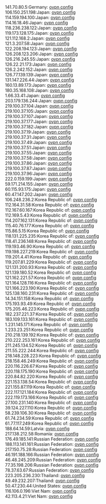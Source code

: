 141.70.80.5:Germany: [ovpn config](vpn/141_70_80_5.ovpn)  
106.150.251.198:Japan: [ovpn config](vpn/106_150_251_198.ovpn)  
114.159.194.100:Japan: [ovpn config](vpn/114_159_194_100.ovpn)  
114.16.18.46:Japan: [ovpn config](vpn/114_16_18_46.ovpn)  
118.236.238.122:Japan: [ovpn config](vpn/118_236_238_122.ovpn)  
119.173.128.175:Japan: [ovpn config](vpn/119_173_128_175.ovpn)  
121.112.168.2:Japan: [ovpn config](vpn/121_112_168_2.ovpn)  
121.3.207.58:Japan: [ovpn config](vpn/121_3_207_58.ovpn)  
122.208.194.123:Japan: [ovpn config](vpn/122_208_194_123.ovpn)  
126.208.123.206:Japan: [ovpn config](vpn/126_208_123_206.ovpn)  
126.216.245.55:Japan: [ovpn config](vpn/126_216_245_55.ovpn)  
126.22.21.173:Japan: [ovpn config](vpn/126_22_21_173.ovpn)  
126.2.242.152:Japan: [ovpn config](vpn/126_2_242_152.ovpn)  
126.77.139.139:Japan: [ovpn config](vpn/126_77_139_139.ovpn)  
131.147.226.44:Japan: [ovpn config](vpn/131_147_226_44.ovpn)  
160.13.89.173:Japan: [ovpn config](vpn/160_13_89_173.ovpn)  
180.35.168.108:Japan: [ovpn config](vpn/180_35_168_108.ovpn)  
1.66.33.41:Japan: [ovpn config](vpn/1_66_33_41.ovpn)  
203.179.136.244:Japan: [ovpn config](vpn/203_179_136_244.ovpn)  
219.100.37.104:Japan: [ovpn config](vpn/219_100_37_104.ovpn)  
219.100.37.105:Japan: [ovpn config](vpn/219_100_37_105.ovpn)  
219.100.37.107:Japan: [ovpn config](vpn/219_100_37_107.ovpn)  
219.100.37.177:Japan: [ovpn config](vpn/219_100_37_177.ovpn)  
219.100.37.182:Japan: [ovpn config](vpn/219_100_37_182.ovpn)  
219.100.37.19:Japan: [ovpn config](vpn/219_100_37_19.ovpn)  
219.100.37.31:Japan: [ovpn config](vpn/219_100_37_31.ovpn)  
219.100.37.49:Japan: [ovpn config](vpn/219_100_37_49.ovpn)  
219.100.37.51:Japan: [ovpn config](vpn/219_100_37_51.ovpn)  
219.100.37.55:Japan: [ovpn config](vpn/219_100_37_55.ovpn)  
219.100.37.58:Japan: [ovpn config](vpn/219_100_37_58.ovpn)  
219.100.37.86:Japan: [ovpn config](vpn/219_100_37_86.ovpn)  
219.100.37.87:Japan: [ovpn config](vpn/219_100_37_87.ovpn)  
219.100.37.96:Japan: [ovpn config](vpn/219_100_37_96.ovpn)  
222.0.159.199:Japan: [ovpn config](vpn/222_0_159_199.ovpn)  
59.171.214.155:Japan: [ovpn config](vpn/59_171_214_155.ovpn)  
60.115.93.175:Japan: [ovpn config](vpn/60_115_93_175.ovpn)  
60.47.147.202:Japan: [ovpn config](vpn/60_47_147_202.ovpn)  
106.248.236.2:Korea Republic of: [ovpn config](vpn/106_248_236_2.ovpn)  
112.164.31.58:Korea Republic of: [ovpn config](vpn/112_164_31_58.ovpn)  
112.167.60.167:Korea Republic of: [ovpn config](vpn/112_167_60_167.ovpn)  
112.169.5.43:Korea Republic of: [ovpn config](vpn/112_169_5_43.ovpn)  
114.207.162.131:Korea Republic of: [ovpn config](vpn/114_207_162_131.ovpn)  
115.40.76.177:Korea Republic of: [ovpn config](vpn/115_40_76_177.ovpn)  
115.86.5.15:Korea Republic of: [ovpn config](vpn/115_86_5_15.ovpn)  
118.131.225.235:Korea Republic of: [ovpn config](vpn/118_131_225_235.ovpn)  
118.41.236.148:Korea Republic of: [ovpn config](vpn/118_41_236_148.ovpn)  
119.193.46.90:Korea Republic of: [ovpn config](vpn/119_193_46_90.ovpn)  
119.198.227.219:Korea Republic of: [ovpn config](vpn/119_198_227_219.ovpn)  
119.201.4.41:Korea Republic of: [ovpn config](vpn/119_201_4_41.ovpn)  
119.207.81.229:Korea Republic of: [ovpn config](vpn/119_207_81_229.ovpn)  
121.131.200.93:Korea Republic of: [ovpn config](vpn/121_131_200_93.ovpn)  
121.139.180.52:Korea Republic of: [ovpn config](vpn/121_139_180_52.ovpn)  
121.162.221.57:Korea Republic of: [ovpn config](vpn/121_162_221_57.ovpn)  
121.164.128.116:Korea Republic of: [ovpn config](vpn/121_164_128_116.ovpn)  
121.166.223.190:Korea Republic of: [ovpn config](vpn/121_166_223_190.ovpn)  
125.138.160.231:Korea Republic of: [ovpn config](vpn/125_138_160_231.ovpn)  
14.34.151.158:Korea Republic of: [ovpn config](vpn/14_34_151_158.ovpn)  
175.193.93.49:Korea Republic of: [ovpn config](vpn/175_193_93_49.ovpn)  
175.205.46.223:Korea Republic of: [ovpn config](vpn/175_205_46_223.ovpn)  
182.237.221.37:Korea Republic of: [ovpn config](vpn/182_237_221_37.ovpn)  
183.109.133.161:Korea Republic of: [ovpn config](vpn/183_109_133_161.ovpn)  
1.231.145.171:Korea Republic of: [ovpn config](vpn/1_231_145_171.ovpn)  
1.233.23.251:Korea Republic of: [ovpn config](vpn/1_233_23_251.ovpn)  
210.218.139.192:Korea Republic of: [ovpn config](vpn/210_218_139_192.ovpn)  
210.222.253.161:Korea Republic of: [ovpn config](vpn/210_222_253_161.ovpn)  
211.245.134.52:Korea Republic of: [ovpn config](vpn/211_245_134_52.ovpn)  
211.55.222.244:Korea Republic of: [ovpn config](vpn/211_55_222_244.ovpn)  
218.148.228.223:Korea Republic of: [ovpn config](vpn/218_148_228_223.ovpn)  
218.158.46.249:Korea Republic of: [ovpn config](vpn/218_158_46_249.ovpn)  
220.116.226.67:Korea Republic of: [ovpn config](vpn/220_116_226_67.ovpn)  
220.118.175.190:Korea Republic of: [ovpn config](vpn/220_118_175_190.ovpn)  
220.84.82.220:Korea Republic of: [ovpn config](vpn/220_84_82_220.ovpn)  
221.153.138.54:Korea Republic of: [ovpn config](vpn/221_153_138_54.ovpn)  
221.155.87.119:Korea Republic of: [ovpn config](vpn/221_155_87_119.ovpn)  
222.117.121.184:Korea Republic of: [ovpn config](vpn/222_117_121_184.ovpn)  
222.119.173.166:Korea Republic of: [ovpn config](vpn/222_119_173_166.ovpn)  
27.100.231.140:Korea Republic of: [ovpn config](vpn/27_100_231_140.ovpn)  
39.124.227.110:Korea Republic of: [ovpn config](vpn/39_124_227_110.ovpn)  
58.239.106.30:Korea Republic of: [ovpn config](vpn/58_239_106_30.ovpn)  
61.74.234.59:Korea Republic of: [ovpn config](vpn/61_74_234_59.ovpn)  
61.77.117.249:Korea Republic of: [ovpn config](vpn/61_77_117_249.ovpn)  
188.64.14.59:Latvia: [ovpn config](vpn/188_64_14_59.ovpn)  
217.138.212.58:Romania: [ovpn config](vpn/217_138_212_58.ovpn)  
176.49.185.141:Russian Federation: [ovpn config](vpn/176_49_185_141.ovpn)  
188.113.141.161:Russian Federation: [ovpn config](vpn/188_113_141_161.ovpn)  
217.150.75.28:Russian Federation: [ovpn config](vpn/217_150_75_28.ovpn)  
46.191.188.166:Russian Federation: [ovpn config](vpn/46_191_188_166.ovpn)  
46.48.245.209:Russian Federation: [ovpn config](vpn/46_48_245_209.ovpn)  
77.35.198.206:Russian Federation: [ovpn config](vpn/77_35_198_206.ovpn)  
78.37.63.67:Russian Federation: [ovpn config](vpn/78_37_63_67.ovpn)  
223.205.236.230:Thailand: [ovpn config](vpn/223_205_236_230.ovpn)  
49.49.232.207:Thailand: [ovpn config](vpn/49_49_232_207.ovpn)  
50.47.230.44:United States: [ovpn config](vpn/50_47_230_44.ovpn)  
116.106.0.196:Viet Nam: [ovpn config](vpn/116_106_0_196.ovpn)  
42.113.4.21:Viet Nam: [ovpn config](vpn/42_113_4_21.ovpn)  
